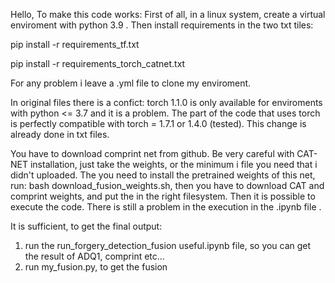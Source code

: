 Hello,
To make this code works:
First of all, in a linux system, create a virtual enviroment with python 3.9 .
Then install requirements in the two txt tiles:

pip install -r requirements_tf.txt

pip install -r requirements_torch_catnet.txt

For any problem i leave a .yml file to clone my enviroment. 

In original files there is a confict: torch 1.1.0 is only available for enviroments with python <= 3.7 and it is a problem.
The part of the code that uses torch is perfectly compatible with torch = 1.7.1 or 1.4.0 (tested). This change is already done in txt files.

You have to download comprint net from github.
Be very careful with CAT-NET installation, just take the weights, or the minimum i file you need that i didn't uploaded.
The you need to install the pretrained weights of this net, run: bash download_fusion_weights.sh, then you have to download CAT and comprint weights, and put the in the right filesystem.
Then it is possible to execute the code.
There is still a problem in the execution in the .ipynb file .

It is sufficient, to get the final output:
1) run the run_forgery_detection_fusion useful.ipynb file, so you can get the result of ADQ1, comprint etc...
2) run my_fusion.py, to get the fusion

